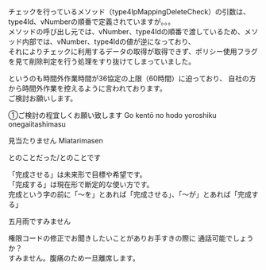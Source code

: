 チェックを行っているメソッド（type4IpMappingDeleteCheck）の引数は、type4Id、vNumberの順番で定義されていますが。。。  
メソッドの呼び出し元では、vNumber、type4Idの順番で渡しているため、メソッド内部では、vNumber、type4Idの値が逆になっており、  
それによりチェックに利用するデータの取得が取得できず、ポリシー使用フラグを見て削除判定を行う処理をすり抜けてしまっていました。  


というのも時間外作業時間が36協定の上限（60時間）に迫っており、
自社の方から時間外作業を控えるように言われております。  
ご検討お願いします。  

①ご検討の程宜しくお願い致します  Go kentō no hodo yoroshiku onegaiitashimasu    

見当たりません Miatarimasen

とのことだった/とのことです  

「完成させる」は未来形で目標や希望です。  
「完成する」は現在形で断定的な使い方です。  
完成という字の前に「～を」とあれば「完成させる」、「～が」とあれば「完成する」  

五月雨ですみません  

権限コードの修正でお聞きしたいことがありお手すきの際に
通話可能でしょうか？  
すみません。腹痛のため一旦離席します。

